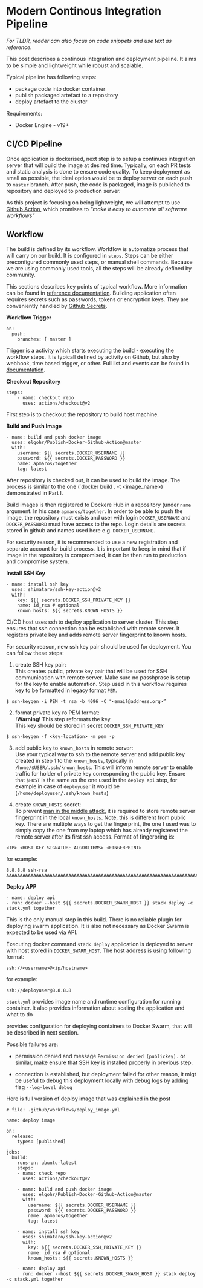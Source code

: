 # Modern Continous Integration Pipeline
_For TLDR, reader can also focus on code snippets and use text as reference._

This post describes a continous integration and deployment pipeline. It aims to be simple and lightweight while robust and scalable. 

Typical pipeline has following steps:

  - package code into docker container
  - publish packaged artefact to a repository
  - deploy artefact to the cluster

Requirements:

  - Docker Engine - v19+

## CI/CD Pipeline
Once application is dockerised, next step is to setup a continues integration server
 that will build the image at desired time. Typically, on each PR tests and static analysis is done to ensure code quality. To keep deployment as small as possible, the ideal option would be to deploy server on each push to `master` branch. After push, the code is packaged, image is publiched to repository and deployed to production server. 

As this project is focusing on being lightweight, we will attempt to use [Github Action](https://github.com/features/actions), which promises to _"make it easy to automate all software workflows"_

## Workflow
The build is defined by its workflow. Workflow is automatize process that will carry on our build. It is configured in `steps`. Steps can be either preconfigured commonly used steps, or manual shell commands. Because we are using commonly used tools, all the steps will be already defined by community. 

This sections describes key points of typical workflow. More information can be found in [reference documentation](https://help.github.com/en/actions/reference/workflow-syntax-for-github-actions). Building application often requires secrets such as passwords, tokens or encryption keys. They are conveniently handled by [Github Secrets](https://developer.github.com/v3/actions/secrets/).

**Workflow Trigger**<br>

```
on:
  push:
    branches: [ master ]
```

Trigger is a activity which starts executing the build - executing the workflow steps. It is typicall defined by activity on Github, but also by webhook, time based trigger, or other. Full list and events can be found in [documentation](https://help.github.com/en/actions/reference/events-that-trigger-workflows).

**Checkout Repository**<br>

```
steps:
    - name: checkout repo
      uses: actions/checkout@v2
```

First step is to checkout the repository to build host machine.

**Build and Push Image**<br>

```
- name: build and push docker image
  uses: elgohr/Publish-Docker-Github-Action@master
  with:
    username: ${{ secrets.DOCKER_USERNAME }}
    password: ${{ secrets.DOCKER_PASSWORD }}
    name: apmaros/together
    tag: latest
```

After repository is checked out, it can be used to build the image. The process is similar to the one (`docker build . -t <image_name>) demonstrated in Part I.

Build images is then registered to Dockere Hub in a repository (under `name` argument. In his case `apmaros/together`. In order to be able to push the image, the repository must exists and user with login `DOCKER_USERNAME` and `DOCKER_PASSWORD` must have access to the repo. Login details are secrets stored in github and names used here e.g. `DOCKER_USERNAME`.

For security reason, it is recommended to use a new registration and separate account for build process. It is important to keep in mind that if image in the repository is compromised, it can be then run to production and compromise system.

**Install SSH Key**<br>

```
- name: install ssh key
  uses: shimataro/ssh-key-action@v2
  with:
    key: ${{ secrets.DOCKER_SSH_PRIVATE_KEY }}
    name: id_rsa # optional
    known_hosts: ${{ secrets.KNOWN_HOSTS }}
```

CI/CD host uses ssh to deploy application to server cluster. This step ensures that ssh connection can be established with remote server. It registers private key and adds remote server fingerprint to known hosts.

For security reason, new ssh key pair should be used for deployment. You can follow these steps:

1. create SSH key pair:<br>
  This creates public, private key pair that will be used for SSH communication with remote server. Make sure no passhprase is setup for the key to enable automation. Step used in this workflow requires key to be formatted in legacy format `PEM`.

  ```
  $ ssh-keygen -i PEM -t rsa -b 4096 -C "<email@address.org>”
  ``` 


2. format private key ro PEM format:<br>
  <b>!Warning!</b> This step reformats the key<br>
  This key should be stored in secret `DOCKER_SSH_PRIVATE_KEY`

  ```
  $ ssh-keygen -f <key-location> -m pem -p
  ```

3. add public key to `known_hosts` in remote server:<br>
  Use your typical way to ssh to the remote server and add public key created in step 1 to the `known_hosts`, typically in `/home/$USER/.ssh/known_hosts`. This will inform remote server to enable traffic for holder of private key corresponding the public key. Ensure that `$HOST` is the same as the one used in the `deploy api` step, for example in case of `deployuser` it would be (`/home/deployuser/.ssh/known_hosts`)
  
4. create `KNOWN_HOSTS` secret:<br>
  To prevent [man in the middle attack](https://www.ssh.com/attack/man-in-the-middle), it is required to store remote server fingerprint in the local `known_hosts`. Note, this is different from public key. There are multiple ways to get the fingerprint, the one I used was to simply copy the one from my laptop which has already registered the remote server after its first ssh access. Format of fingerpring is:
  
  ```
  <IP> <HOST KEY SIGNATURE ALGORITHMS> <FINGERPRINT>
  ```
  for example:
  
  ```
8.8.8.8 ssh-rsa AAAAAAAAAAAAAAAAAAAAAAAAAAAAAAAAAAAAAAAAAAAAAAAAAAAAAAAAAAAAAAAAAAAAAAAAAAAAAAAAAAAAAAAAAAAAAAAAAAAAAAAAAAAAAAAAAAAAAAAAAAAAAAAAAAAAAAAAAAA==
  ```
 
**Deploy APP**<br>

```
- name: deploy api
- run: docker --host ${{ secrets.DOCKER_SWARM_HOST }} stack deploy -c stack.yml together
```

This is the only manual step in this build. There is no reliable plugin for deploying swarm application. It is also not necessary as Docker Swarm is expected to be used via API.

Executing docker command `stack deploy` application is deployed to server with host stored in `DOCKER_SWARM_HOST`. The host address is using following format:
  
```
ssh://<username>@<ip/hostname>
```
  
for example:
  
```
ssh://deployuser@8.8.8.8
```

`stack.yml` provides image name and runtime configuration for running container. It also provides information about scaling the application and what to do 

provides configuration for deploying containers to Docker Swarm, that will be described in next section.


Possible failures are:

- permission denied and message `Permission denied (publickey).` or similar, make ensure that SSH key is installed properly in previous step.

- connection is established, but deployment failed for other reason, it migt be useful to debug this deployment locally with debug logs by adding flag `--log-level debug`



Here is full version of deploy image that was explained in the post

```
# file: .github/workflows/deploy_image.yml

name: deploy image

on:
  release:
    types: [published]

jobs:
  build:
    runs-on: ubuntu-latest
    steps:
    - name: check repo
      uses: actions/checkout@v2

    - name: build and push docker image
      uses: elgohr/Publish-Docker-Github-Action@master
      with:
        username: ${{ secrets.DOCKER_USERNAME }}
        password: ${{ secrets.DOCKER_PASSWORD }}
        name: apmaros/together
        tag: latest

    - name: install ssh key
      uses: shimataro/ssh-key-action@v2
      with:
        key: ${{ secrets.DOCKER_SSH_PRIVATE_KEY }}
        name: id_rsa # optional
        known_hosts: ${{ secrets.KNOWN_HOSTS }}

    - name: deploy api
      run: docker --host ${{ secrets.DOCKER_SWARM_HOST }} stack deploy -c stack.yml together
```